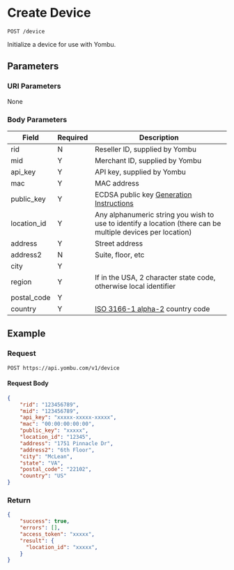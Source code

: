 # Create Device

    POST /device
    
Initialize a device for use with Yombu.




## Parameters
### URI Parameters
None
### Body Parameters
Field | Required | Description
--- | --- | ---
rid | N | Reseller ID, supplied by Yombu
mid | Y | Merchant ID, supplied by Yombu
api_key | Y | API key, supplied by Yombu 
mac | Y | MAC address 
public_key | Y | ECDSA public key [Generation Instructions](/device/openssl.md)
location_id | Y | Any alphanumeric string you wish to use to identify a location (there can be multiple devices per location)
address | Y | Street address
address2 | N | Suite, floor, etc
city | Y | 
region | Y | If in the USA, 2 character state code, otherwise local identifier
postal_code | Y | 
country | Y | [ISO 3166-1 alpha-2](https://en.wikipedia.org/wiki/ISO_3166-1_alpha-2#Officially_assigned_code_elements) country code

## Example
### Request

    POST https://api.yombu.com/v1/device
#### Request Body
```json 
{
    "rid": "123456789",
    "mid": "123456789",
    "api_key": "xxxxx-xxxxx-xxxxx",
    "mac": "00:00:00:00:00",
    "public_key": "xxxxx",
    "location_id": "12345",
    "address": "1751 Pinnacle Dr",
    "address2": "6th Floor",
    "city": "McLean",
    "state": "VA",
    "postal_code": "22102",
    "country": "US"
}
```
### Return
``` json
{
    "success": true,
    "errors": [],
    "access_token": "xxxxx",
    "result": {
      "location_id": "xxxxx",
    }
}
```
